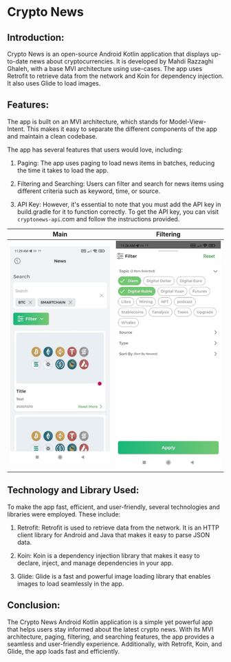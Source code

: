 # Crypto News

## Introduction:
Crypto News is an open-source Android Kotlin application that displays up-to-date news about cryptocurrencies. 
It is developed by Mahdi Razzaghi Ghaleh, with a base MVI architecture using use-cases. 
The app uses Retrofit to retrieve data from the network and Koin for dependency injection. 
It also uses Glide to load images.


## Features:
The app is built on an MVI architecture, which stands for Model-View-Intent. 
This makes it easy to separate the different components of the app and maintain a clean codebase.

The app has several features that users would love, including:

1. Paging: The app uses paging to load news items in batches, reducing the time it takes to load the app.

2. Filtering and Searching: Users can filter and search for news items using different criteria such as keyword, time, or source.

3. API Key: However, it's essential to note that you must add the API key in build.gradle for it to function correctly. 
To get the API key, you can visit `cryptonews-api`.com and follow the instructions provided.

| Main | Filtering |  
| :---: | :---: |
| ![](screenshots/1.jpg) | ![](screenshots/2.jpg)  |  


## Technology and Library Used:
To make the app fast, efficient, and user-friendly, several technologies and libraries were employed. These include:

1. Retrofit: Retrofit is used to retrieve data from the network. It is an HTTP client library for Android and Java that makes it easy to parse JSON data.

2. Koin: Koin is a dependency injection library that makes it easy to declare, inject, and manage dependencies in your app.

3. Glide: Glide is a fast and powerful image loading library that enables images to load seamlessly in the app.

## Conclusion:
The Crypto News Android Kotlin application is a simple yet powerful app that helps users stay informed about the latest crypto news. 
With its MVI architecture, paging, filtering, and searching features, the app provides a seamless and user-friendly experience. 
Additionally, with Retrofit, Koin, and Glide, the app loads fast and efficiently.

  